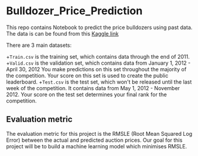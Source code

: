 # Bulldozer_Price_Prediction


This repo contains Notebook to predict the price bulldozers using past data. The data is can be found from this [Kaggle link](https://www.kaggle.com/c/bluebook-for-bulldozers/data)

There are 3 main datasets:

+```Train.csv``` is the training set, which contains data through the end of 2011.
+```Valid.csv``` is the validation set, which contains data from January 1, 2012 - April 30, 2012 You make predictions on this set throughout the majority of the competition. Your score on this set is used to create the public leaderboard.
+```Test.csv``` is the test set, which won't be released until the last week of the competition. It contains data from May 1, 2012 - November 2012. Your score on the test set determines your final rank for the competition.

## Evaluation metric 
The evaluation metric for this project is the RMSLE (Root Mean Squared Log Error) between the actual and predicted auction prices. Our goal for this project will be to build a machine learning model which minimises RMSLE.